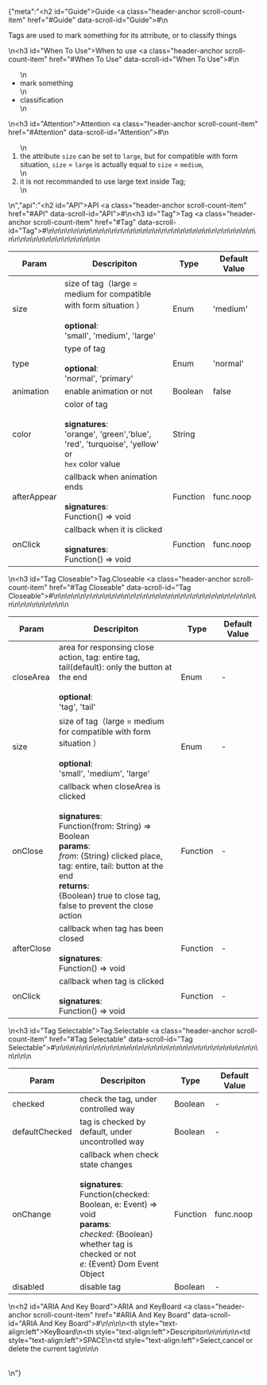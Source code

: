 {"meta":"<h2 id=\"Guide\">Guide <a class=\"header-anchor scroll-count-item\" href=\"#Guide\" data-scroll-id=\"Guide\">#</a></h2>\n<p>Tags are used to mark something for its atrribute, or to classify things</p>\n<h3 id=\"When To Use\">When to use <a class=\"header-anchor scroll-count-item\" href=\"#When To Use\" data-scroll-id=\"When To Use\">#</a></h3>\n<ul>\n<li>mark something</li>\n<li>classification</li>\n</ul>\n<h3 id=\"Attention\">Attention <a class=\"header-anchor scroll-count-item\" href=\"#Attention\" data-scroll-id=\"Attention\">#</a></h3>\n<ol>\n<li>the attribute <code>size</code> can be set to <code>large</code>, but for compatible with form situation, <code>size</code> = <code>large</code> is actually equal to <code>size</code> = <code>medium</code>,</li>\n<li>it is not recommanded to use large text inside Tag;</li>\n</ol>\n","api":"<h2 id=\"API\">API <a class=\"header-anchor scroll-count-item\" href=\"#API\" data-scroll-id=\"API\">#</a></h2>\n<h3 id=\"Tag\">Tag <a class=\"header-anchor scroll-count-item\" href=\"#Tag\" data-scroll-id=\"Tag\">#</a></h3>\n<table>\n<thead>\n<tr>\n<th>Param</th>\n<th>Descripiton</th>\n<th>Type</th>\n<th>Default Value</th>\n</tr>\n</thead>\n<tbody>\n<tr>\n<td>size</td>\n<td>size of tag（large = medium for compatible with form situation ）<br><br><strong>optional</strong>:<br>'small', 'medium', 'large'</td>\n<td>Enum</td>\n<td>'medium'</td>\n</tr>\n<tr>\n<td>type</td>\n<td>type of tag <br><br><strong>optional</strong>:<br>'normal', 'primary'</td>\n<td>Enum</td>\n<td>'normal'</td>\n</tr>\n<tr>\n<td>animation</td>\n<td>enable animation or not</td>\n<td>Boolean</td>\n<td>false</td>\n</tr>\n<tr>\n<td>color</td>\n<td>color of tag <br><br><strong>signatures</strong>: <br>'orange', 'green','blue', 'red', 'turquoise', 'yellow' <br>or<br>  <code>hex</code> color value</td>\n<td>String</td>\n<td></td>\n</tr>\n<tr>\n<td>afterAppear</td>\n<td>callback when animation ends<br><br><strong>signatures</strong>:<br>Function() =&gt; void</td>\n<td>Function</td>\n<td>func.noop</td>\n</tr>\n<tr>\n<td>onClick</td>\n<td>callback when it is clicked<br><br><strong>signatures</strong>:<br>Function() =&gt; void</td>\n<td>Function</td>\n<td>func.noop</td>\n</tr>\n</tbody>\n</table>\n<h3 id=\"Tag Closeable\">Tag.Closeable <a class=\"header-anchor scroll-count-item\" href=\"#Tag Closeable\" data-scroll-id=\"Tag Closeable\">#</a></h3>\n<table>\n<thead>\n<tr>\n<th>Param</th>\n<th>Descripiton</th>\n<th>Type</th>\n<th>Default Value</th>\n</tr>\n</thead>\n<tbody>\n<tr>\n<td>closeArea</td>\n<td>area for responsing close action, tag: entire tag, tail(default): only the button at the end <br><br><strong>optional</strong>:<br>'tag', 'tail'</td>\n<td>Enum</td>\n<td>-</td>\n</tr>\n<tr>\n<td>size</td>\n<td>size of tag（large = medium for compatible with form situation ）<br><br><strong>optional</strong>:<br>'small', 'medium', 'large'</td>\n<td>Enum</td>\n<td>-</td>\n</tr>\n<tr>\n<td>onClose</td>\n<td>callback when closeArea is clicked<br><br><strong>signatures</strong>:<br>Function(from: String) =&gt; Boolean<br><strong>params</strong>:<br><em>from</em>: {String} clicked place, tag: entire, tail: button at the end<br><strong>returns</strong>:<br>{Boolean} true to close tag, false to prevent the close action<br></td>\n<td>Function</td>\n<td>-</td>\n</tr>\n<tr>\n<td>afterClose</td>\n<td>callback when tag has been closed <br><br><strong>signatures</strong>:<br>Function() =&gt; void</td>\n<td>Function</td>\n<td>-</td>\n</tr>\n<tr>\n<td>onClick</td>\n<td>callback when tag is clicked<br><br><strong>signatures</strong>:<br>Function() =&gt; void</td>\n<td>Function</td>\n<td>-</td>\n</tr>\n</tbody>\n</table>\n<h3 id=\"Tag Selectable\">Tag.Selectable <a class=\"header-anchor scroll-count-item\" href=\"#Tag Selectable\" data-scroll-id=\"Tag Selectable\">#</a></h3>\n<table>\n<thead>\n<tr>\n<th>Param</th>\n<th>Descripiton</th>\n<th>Type</th>\n<th>Default Value</th>\n</tr>\n</thead>\n<tbody>\n<tr>\n<td>checked</td>\n<td>check the tag, under controlled way</td>\n<td>Boolean</td>\n<td>-</td>\n</tr>\n<tr>\n<td>defaultChecked</td>\n<td>tag is checked by default, under uncontrolled way</td>\n<td>Boolean</td>\n<td>-</td>\n</tr>\n<tr>\n<td>onChange</td>\n<td>callback when check state changes <br><br><strong>signatures</strong>:<br>Function(checked: Boolean, e: Event) =&gt; void<br><strong>params</strong>:<br><em>checked</em>: {Boolean} whether tag is checked or not <br><em>e</em>: {Event} Dom Event Object</td>\n<td>Function</td>\n<td>func.noop</td>\n</tr>\n<tr>\n<td>disabled</td>\n<td>disable tag</td>\n<td>Boolean</td>\n<td>-</td>\n</tr>\n</tbody>\n</table>\n<h2 id=\"ARIA And Key Board\">ARIA and KeyBoard <a class=\"header-anchor scroll-count-item\" href=\"#ARIA And Key Board\" data-scroll-id=\"ARIA And Key Board\">#</a></h2>\n<table>\n<thead>\n<tr>\n<th style=\"text-align:left\">KeyBoard</th>\n<th style=\"text-align:left\">Descripiton</th>\n</tr>\n</thead>\n<tbody>\n<tr>\n<td style=\"text-align:left\">SPACE</td>\n<td style=\"text-align:left\">Select,cancel or delete the current tag</td>\n</tr>\n</tbody>\n</table>\n"}